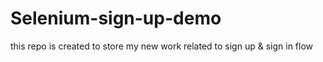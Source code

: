 # Selenium-sign-up-demo
this repo is created to store my new work related to sign up &amp; sign in flow
